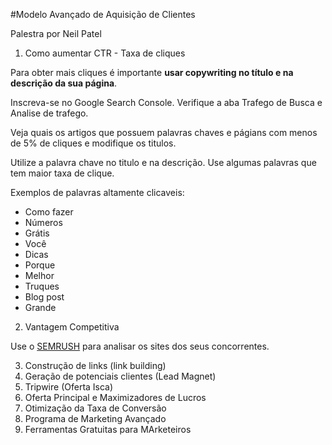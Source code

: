 #Modelo Avançado de Aquisição de Clientes

Palestra por Neil Patel

1. Como aumentar CTR - Taxa de cliques

Para obter mais cliques é importante **usar copywriting no título e na descrição da sua página**.

Inscreva-se no Google Search Console. Verifique a aba Trafego de Busca e Analise de trafego.

Veja quais os artigos que possuem palavras chaves e págians com menos de 5% de cliques e modifique os titulos.

Utilize a palavra chave no titulo e na descrição. Use algumas palavras que tem maior taxa de clique.

Exemplos de palavras altamente clicaveis:

* Como fazer
* Números
* Grátis
* Você
* Dicas
* Porque
* Melhor
* Truques
* Blog post
* Grande

2. Vantagem Competitiva

Use o [SEMRUSH](http://semrush.com) para analisar os sites dos seus concorrentes.

3. Construção de links (link building)
4. Geração de potenciais clientes (Lead Magnet)
5. Tripwire (Oferta Isca)
6. Oferta Principal e Maximizadores de Lucros
7. Otimização da Taxa de Conversão
8. Programa de Marketing Avançado
9. Ferramentas Gratuitas para MArketeiros

